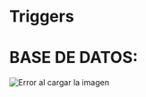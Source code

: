 # Triggers

# BASE DE DATOS:
![Error al cargar la imagen](https://github.com/lauracahe/Triggers/tree/main/imagenes/Databases.png)


